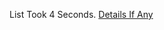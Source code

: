 List Took 4 Seconds.
[Details If Any](https://github.com/deathbybandaid/piholeparser/blob/master/RecentRunLogs/parsingscripts/EladKarako.md)

